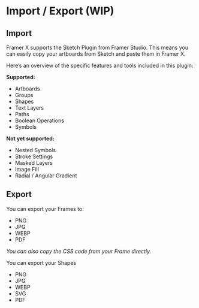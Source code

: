 # Import / Export \(WIP\)

## Import

Framer X supports the Sketch Plugin from Framer Studio. This means you can easily copy your artboards from Sketch and paste them in Framer X. 

Here’s an overview of the specific features and tools included in this plugin:  
  
**Supported:**

* Artboards
* Groups
* Shapes
* Text Layers
* Paths
* Boolean Operations
* Symbols

**Not yet supported:**

* Nested Symbols
* Stroke Settings
* Masked Layers
* Image Fill
* Radial / Angular Gradient

## Export

You can export your Frames to:

* PNG
* JPG
* WEBP
* PDF

_You can also copy the CSS code from your Frame directly._

You can export your Shapes

* PNG
* JPG
* WEBP
* SVG
* PDF



